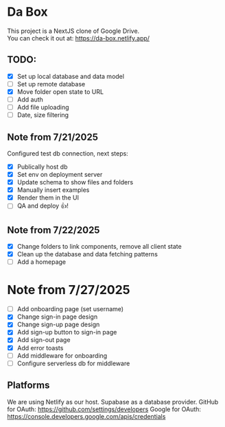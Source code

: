# Da Box

This project is a NextJS clone of Google Drive.  
You can check it out at: https://da-box.netlify.app/

## TODO:

- [x] Set up local database and data model
- [ ] Set up remote database
- [x] Move folder open state to URL
- [ ] Add auth
- [ ] Add file uploading
- [ ] Date, size filtering

## Note from 7/21/2025

Configured test db connection, next steps:

- [x] Publically host db
- [x] Set env on deployment server
- [x] Update schema to show files and folders
- [x] Manually insert examples
- [x] Render them in the UI
- [ ] QA and deploy 👍!

## Note from 7/22/2025

- [x] Change folders to link components, remove all client state
- [x] Clean up the database and data fetching patterns
- [ ] Add a homepage

# Note from 7/27/2025

- [ ] Add onboarding page (set username)
- [x] Change sign-in page design
- [x] Change sign-up page design
- [x] Add sign-up button to sign-in page
- [x] Add sign-out page
- [x] Add error toasts
- [ ] Add middleware for onboarding
- [ ] Configure serverless db for middleware

## Platforms

We are using Netlify as our host.
Supabase as a database provider.
GitHub for OAuth: https://github.com/settings/developers
Google for OAuth: https://console.developers.google.com/apis/credentials
